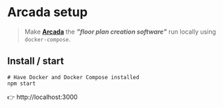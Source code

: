 # Arcada setup

> Make [**Arcada**](https://github.com/mehanix/arcada) the ***"floor plan creation software"*** run locally using `docker-compose`.

## Install / start

```
# Have Docker and Docker Compose installed
npm start
```

👉 http://localhost:3000
